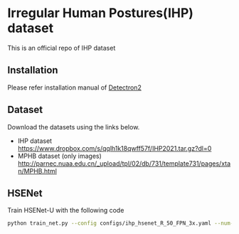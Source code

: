 # Irregular Human Postures(IHP) dataset
This is an official repo of IHP dataset

## Installation
Please refer installation manual of [Detectron2](https://github.com/facebookresearch/detectron2/blob/master/INSTALL.md)

## Dataset
Download the datasets using the links below.

- IHP dataset
https://www.dropbox.com/s/qqlh1k18qwff57f/IHP2021.tar.gz?dl=0
- MPHB dataset (only images)
http://parnec.nuaa.edu.cn/_upload/tpl/02/db/731/template731/pages/xtan/MPHB.html

## HSENet
Train HSENet-U with the following code
```sh
python train_net.py --config configs/ihp_hsenet_R_50_FPN_3x.yaml --num-gpus 8 --resume
```

